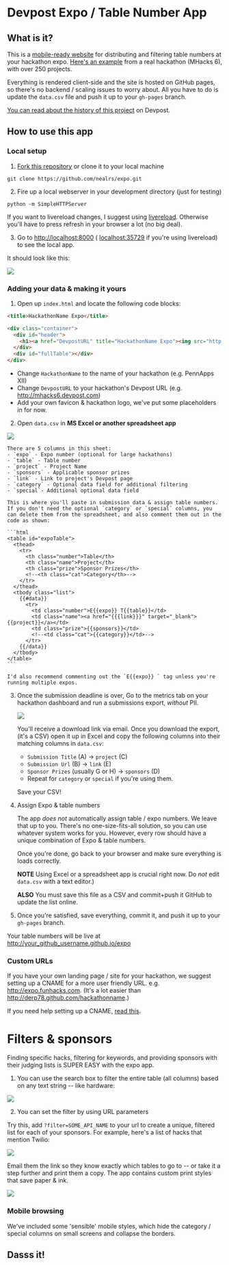 # Devpost Expo / Table Number App

## What is it?

This is a [mobile-ready website](http://nealrs.github.io/expo/) for distributing and filtering table numbers at your hackathon expo. [Here's an example](http://nealrs.github.io/mhacks6/) from a real hackathon (MHacks 6), with over 250 projects.

Everything is rendered client-side and the site is hosted on GitHub pages, so there's no backend / scaling issues to worry about. All you have to do is update the `data.csv` file and push it up to your `gh-pages` branch.

[You can read about the history of this project](http://devpost.com/software/hackathon-table-numbers) on Devpost.

## How to use this app

### Local setup

1. [Fork this repository](https://github.com/nealrs/expo#fork-destination-box) or  clone it to your local machine

  `git clone https://github.com/nealrs/expo.git`

2. Fire up a local webserver in your development directory (just for testing)

  `python -m SimpleHTTPServer`

  If you want to livereload changes, I suggest using [livereload](https://github.com/lepture/python-livereload). Otherwise you'll have to press refresh in your browser a lot (no big deal).

3. Go to [http://localhost:8000](http://localhost:8000) ( [localhost:35729](http://localhost:35729) if you're using livereload) to see the local app.

  It should look like this:

  ![](http://i.imgur.com/sf0FlXd.png)

### Adding your data & making it yours

1. Open up `index.html` and locate the following code blocks:

  ```html
  <title>HackathonName Expo</title>

  <div class="container">
    <div id="header">
      <h1><a href="DevpostURL" title="HackathonName Expo"><img src="http://nealrs.github.io/devpost-follow-button/icon/devpost.svg" style="vertical-align:middle; width:60px;"> HackathonName</a><h1>
    </div>
    <div id="fullTable"></div>
  </div>
  ```

  - Change `HackathonName` to the name of your hackathon (e.g. PennApps XII)
  - Change `DevpostURL` to your hackathon's Devpost URL (e.g. http://mhacks6.devpost.com)
  - Add your own favicon & hackathon logo, we've put some placeholders in for now.

2. Open `data.csv` in **MS Excel or another spreadsheet app**

  ![](http://i.imgur.com/uDbPhe3.png)

    There are 5 columns in this sheet:
    - `expo` - Expo number (optional for large hackathons)
    - `table` - Table number
    - `project` - Project Name
    - `sponsors` - Applicable sponsor prizes
    - `link` - Link to project's Devpost page
    - `category` - Optional data field for additional filtering
    - `special`- Additional optional data field

    This is where you'll paste in submission data & assign table numbers. If you don't need the optional `category` or `special` columns, you can delete them from the spreadsheet, and also comment them out in the code as shown:

    ```html
    <table id="expoTable">
      <thead>
        <tr>
          <th class="number">Table</th>
          <th class="name">Project</th>
          <th class="prize">Sponsor Prizes</th>
          <!--<th class="cat">Category</th>-->
        </tr>
      </thead>
      <tbody class="list">
        {{#data}}
          <tr>
            <td class="number">E{{expo}} T{{table}}</td>
            <td class="name"><a href="{{{link}}}" target="_blank">{{project}}</a></td>
            <td class="prize">{{sponsors}}</td>
            <!--<td class="cat">{{category}}</td>-->
          </tr>
        {{/data}}
      </tbody>
    </table>
    ```

    I'd also recommend commenting out the `E{{expo}} ` tag unless you're running multiple expos.

3. Once the submission deadline is over, Go to the metrics tab on your hackathon dashboard and run a submissions export, _without_ PII.

    ![](http://i.imgur.com/8YIT03y.png)

    You'll receive a download link via email. Once you download the export, (it's a CSV) open it up in Excel and copy the following columns into their matching columns in `data.csv`:

    - `Submission Title` (A) -> `project` (C)
    - `Submission Url` (B) -> `link` (E)
    - `Sponsor Prizes` (usually G or H) -> `sponsors` (D)
    - Repeat for `category` or `special` if you're using them.

    Save your CSV!

4. Assign Expo & table numbers

    The app _does not_ automatically assign table / expo numbers. We leave that up to you. There's no one-size-fits-all solution, so you can use whatever system works for you. However, every row should have a unique combination of Expo & table numbers.

    Once you're done, go back to your browser and make sure everything is loads correctly.

    **NOTE** Using Excel or a spreadsheet app is crucial right now. Do _not_ edit `data.csv` with a text editor.)

    **ALSO** You must save this file as a CSV and commit+push it GitHub to update the list online.

5. Once you're satisfied, save everything, commit it, and push it up to your `gh-pages` branch.

  Your table numbers will be live at http://your_github_username.github.io/expo

### Custom URLs

If you have your own landing page / site for your hackathon, we suggest setting up a CNAME for a more user friendly URL. e.g. http://expo.funhacks.com. (It's a lot easier than http://derp78.github.com/hackathonname.)

If you need help setting up a CNAME, [read this](https://help.github.com/articles/setting-up-a-custom-domain-with-github-pages/).

# Filters & sponsors

Finding specific hacks, filtering for keywords, and providing sponsors with their judging lists is SUPER EASY with the expo app.

1. You can use the search box to filter the entire table (all columns) based on any text string -- like hardware:

  ![](http://i.imgur.com/blRIYqK.png)

2. You can set the filter by using URL parameters

  Try this, add `?filter=SOME_API_NAME` to your url to create a unique, filtered list for each of your sponsors. For example, here's a list of hacks that mention Twilio:

  ![](http://i.imgur.com/OAh4bwU.png)

  Email them the link so they know exactly which tables to go to -- or take it a step further and print them a copy. The app contains custom print styles that save paper & ink.

  ![](http://i.imgur.com/ap9ITUW.png)

### Mobile browsing

We've included some 'sensible' mobile styles, which hide the category / special columns on small screens and collapse the borders. 

## Dasss it!
